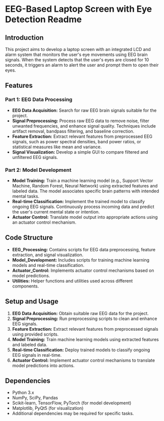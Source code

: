 # EEG-Based Laptop Screen with Eye Detection Readme

## Introduction
This project aims to develop a laptop screen with an integrated LCD and alarm system that monitors the user's eye movements using EEG brain signals. When the system detects that the user's eyes are closed for 10 seconds, it triggers an alarm to alert the user and prompt them to open their eyes.

## Features
### Part 1: EEG Data Processing
- **EEG Data Acquisition:** Search for raw EEG brain signals suitable for the project.
- **Signal Preprocessing:** Process raw EEG data to remove noise, filter unwanted frequencies, and enhance signal quality. Techniques include artifact removal, bandpass filtering, and baseline correction.
- **Feature Extraction:** Extract relevant features from preprocessed EEG signals, such as power spectral densities, band power ratios, or statistical measures like mean and variance.
- **Signal Visualization:** Develop a simple GUI to compare filtered and unfiltered EEG signals.

### Part 2: Model Development
- **Model Training:** Train a machine learning model (e.g., Support Vector Machine, Random Forest, Neural Network) using extracted features and labeled data. The model associates specific brain patterns with intended mental tasks.
- **Real-time Classification:** Implement the trained model to classify ongoing EEG signals. Continuously process incoming data and predict the user's current mental state or intention.
- **Actuator Control:** Translate model output into appropriate actions using an actuator control mechanism.

## Code Structure
- **EEG_Processing:** Contains scripts for EEG data preprocessing, feature extraction, and signal visualization.
- **Model_Development:** Includes scripts for training machine learning models and real-time classification.
- **Actuator_Control:** Implements actuator control mechanisms based on model predictions.
- **Utilities:** Helper functions and utilities used across different components.

## Setup and Usage
1. **EEG Data Acquisition:** Obtain suitable raw EEG data for the project.
2. **Signal Preprocessing:** Run preprocessing scripts to clean and enhance EEG signals.
3. **Feature Extraction:** Extract relevant features from preprocessed signals using provided scripts.
4. **Model Training:** Train machine learning models using extracted features and labeled data.
5. **Real-time Classification:** Deploy trained models to classify ongoing EEG signals in real-time.
6. **Actuator Control:** Implement actuator control mechanisms to translate model predictions into actions.

## Dependencies
- Python 3.x
- NumPy, SciPy, Pandas
- Scikit-learn, TensorFlow, PyTorch (for model development)
- Matplotlib, PyQt5 (for visualization)
- Additional dependencies may be required for specific tasks.


